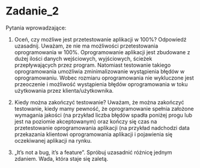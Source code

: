 # Zadanie_2

Pytania wprowadzające: 

1. Oceń, czy możliwe jest przetestowanie aplikacji w 100%? Odpowiedź uzasadnij. 
Uważam, ze nie ma możliwości przetestowania oprogramowania w 100%. 
Oprogramowanie  aplikacji jest zbudowane z dużej ilości danych wejściowych, wyjściowych, ścieżek przepływających przez program. Natomiast  testowanie takiego oprogramowania umożliwia zminimalizowanie wystąpienia błędów w oprogramowaniu. Wobec rozmiaru oprogramowania nie wykluczone jest przeoczenie i możliwość wystąpienia błędów oprogramowania w toku użytkowania przez klienta/użytkownika.

2. Kiedy można zakończyć testowanie? 
Uważam, że można zakończyć testowanie, kiedy mamy pewność, że oprogramowanie spełnia założone wymagania jakości (na przykład liczba błędów spadła poniżej progu lub jest na poziomie akceptowanym) oraz kończy się czas na przetestowanie oprogramowania aplikacji (na przykład nadchodzi data  przekazania klientowi oprogramowania aplikacji i pojawienia się oczekiwanej aplikacji na rynku.

3. „It’s not a bug, it’s a feature”. Spróbuj uzasadnić różnicę jednym zdaniem.
Wada,  która staje się zaletą.

